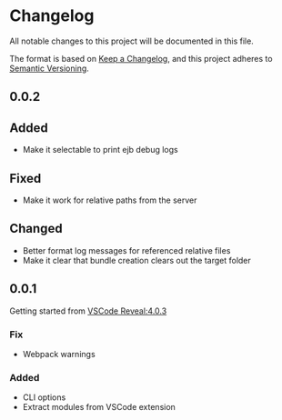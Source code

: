 # Changelog

All notable changes to this project will be documented in this file.

The format is based on [Keep a Changelog](https://keepachangelog.com/en/1.0.0/),
and this project adheres to [Semantic Versioning](https://semver.org/spec/v2.0.0.html).

<!-- 
Reminder for types of changes: 

`Added` for new features.
`Changed` for changes in existing functionality.
`Deprecated` for soon-to-be removed features.
`Removed` for now removed features.
`Fixed` for any bug fixes.
`Security` in case of vulnerabilities. 
-->

## 0.0.2

## Added

- Make it selectable to print ejb debug logs

## Fixed

- Make it work for relative paths from the server

## Changed

- Better format log messages for referenced relative files
- Make it clear that bundle creation clears out the target folder

## 0.0.1

Getting started from [VSCode Reveal:4.0.3](https://github.com/evilz/vscode-reveal/blob/master/CHANGELOG.md)

### Fix

- Webpack warnings

### Added

- CLI options
- Extract modules from VSCode extension
